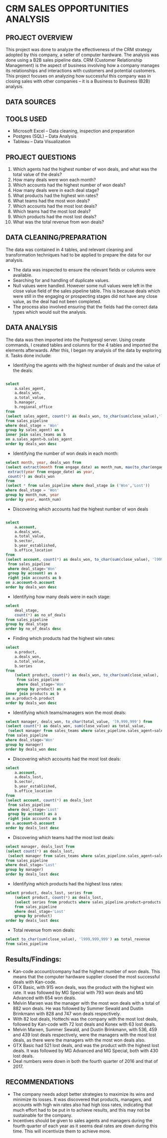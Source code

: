 # CRM SALES OPPORTUNITIES ANALYSIS
## PROJECT OVERVIEW
This project was done to analyze the effectiveness of the CRM strategy adopted by this company, a seller of computer hardware. The analysis was done using a B2B sales pipeline data. CRM (Customer Relationship Management) is the aspect of business involving how a company manages its relationships and interactions with customers and potential customers. This project focuses on analyzing how successful this company was in closing sales with other companies – it is a Business to Business (B2B) analysis.
## DATA SOURCES
## TOOLS USED
-	Microsoft Excel – Data cleaning, inspection and preparation
-	Postgres (SQL) – Data Analysis
-	Tableau – Data Visualization
## PROJECT QUESTIONS
1.  Which agents had the highest number of won deals, and what was the total value of the deals?
 2. How many deals were won each month?
3. Which accounts had the highest number of won deals?
 4. How many deals were in each deal stage?
 5. What products had the highest win rates?
6. What teams had the most won deals?
7. Which accounts had the most lost deals?
 8. Which teams had the most lost deals?
 9. Which products had the most lost deals?
10. What was the total revenue from won deals?

## DATA CLEANING/PREPARATION
The data was contained in 4 tables, and relevant cleaning and transformation techniques had to be applied to prepare the data for our analysis.
-	The data was inspected to ensure the relevant fields or columns were available.
-	Searching for and handling of duplicate values.
-	Null values were handled. However some null values were left in the close value field of the sales pipeline table. This is because deals which were still in the engaging or prospecting stages did not have any close value, as the deal had not been completed.
-	The process also involved ensuring that the fields had the correct data types which would suit the analysis.
## DATA ANALYSIS
The data was then imported into the Postgresql server. Using create commands, I created tables and columns for the 4 tables and imported the elements afterwards. After this, I began my analysis of the data by exploring it. Tasks done include:
-	Identifying the agents with the highest number of deals and the value of the deals:
```sql

select 
	a.sales_agent,
	a.deals_won,
	a.total_value,
	b.manager,
	b.regional_office
from
(select sales_agent, count(*) as deals_won, to_char(sum(close_value),'l9,999,999') as total_value
from sales_pipeline
where deal_stage = 'Won'
group by sales_agent) as a
inner join sales_teams as b
on a.sales_agent=b.sales_agent
order by deals_won desc
```
-	Identifying the number of won deals in each month:
``` sql
select month, year, deals_won from
(select extract(month from engage_date) as month_num, max(to_char(engage_date, 'Month')) as month,
 extract(year from engage_date) as year, 
 count(*) as deals_won
from
(select * from sales_pipeline where deal_stage in ('Won','Lost'))
where deal_stage = 'Won'
group by month_num, year
order by year, month_num)
```
-	Discovering which accounts had the highest number of won deals
```sql

select
	a.account,
	a.deals_won,
	a.total_value,
	b.sector,
	b.year_established,
	b.office_location
from
(select account, count(*) as deals_won, to_char(sum(close_value), 'l999,999') as total_value
 from sales_pipeline
 where deal_stage='Won'
 group by account) as a
 right join accounts as b
on a.account=b.account
order by deals_won desc
```
-	Identifying how many deals were in each stage:
```sql
select 
	deal_stage, 
	count(*) as no_of_deals
from sales_pipeline
group by deal_stage
order by no_of_deals desc
```

-	Finding which products had the highest win rates:
```sql
select 
	a.product,
	a.deals_won,
	a.total_value,
	b.series
from
	(select product, count(*) as deals_won, to_char(sum(close_value), 'l9,999,999') as total_value
	 from sales_pipeline
	 where deal_stage='Won'
	 group by product) as a
inner join products as b
on a.product=b.product
order by deals_won desc
```
-	Identifying which teams/managers won the most deals:
```sql
select manager, deals_won, to_char(total_value, 'l9,999,999') from
(select count(*) as deals_won, sum(close_value) as total_value,
 (select manager from sales_teams where sales_pipeline.sales_agent=sales_teams.sales_agent)
from sales_pipeline
where deal_stage='Won'
group by manager)
order by deals_won desc
```
-	Discovering which accounts had the most lost deals:
```sql
select
	a.account,
	a.deals_lost,
	b.sector,
	b.year_established,
	b.office_location
from
(select account, count(*) as deals_lost
 from sales_pipeline
 where deal_stage='Lost'
 group by account) as a
 right join accounts as b
on a.account=b.account
order by deals_lost desc
```
-	Discovering which teams had the most lost deals:
```sql
select manager, deals_lost from
(select count(*) as deals_lost,
 (select manager from sales_teams where sales_pipeline.sales_agent=sales_teams.sales_agent)
from sales_pipeline
where deal_stage='Lost'
group by manager)
order by deals_lost desc
```
-	Identifying which products had the highest loss rates:
```sql
select product, deals_lost, series from
	(select product, count(*) as deals_lost,
	(select series from products where sales_pipeline.product=products.product)
	from sales_pipeline 
	where deal_stage='Lost'
	group by product)
order by deals_lost desc	
```
-	Total revenue from won deals:
```sql
select to_char(sum(close_value), 'l999,999,999') as total_revenue
from sales_pipeline
```

## Results/Findings:
-	Kan-code account/company had the highest number of won deals. This means that the computer hardware supplier closed the most successful deals with Kan-code.
-	GTX Basic, with 915 won deals, was the product with the highest win rate. It was followed by MG Special with 793 won deals and MG Advanced with 654 won deals.
-	Melvin Marxen was the manager with the most won deals with a total of 882 won deals. He was followed by Summer Sewald and Dustin Brinkmann with 828 and 747 won deals respectively.
-	With 82 lost deals, Hottechi was the company with the most lost deals, followed by Kan-code with 72 lost deals and Konex with 63 lost deals.
-	Melvin Marxen, Summer Sewald, and Dustin Brinkmann, with 536, 459 and 439 lost deals respectively, were the managers with the most lost deals, as there were the managers with the most won deals also.
-	GTX Basic had 521 lost deals, and was the product with the highest lost deals. It was followed by MG Advanced and MG Special, both with 430 lost deals.
-	Deal numbers were down in both the fourth quarter of 2016 and that of 2017.
## RECOMMENDATIONS
-	The company needs adopt better strategies to maximize its wins and minimize its losses. It was discovered that products, managers, and accounts with high win rates also had high loss rates, indicating that much effort had to be put in to achieve results, and this may not be sustainable for the company.
-	Incentives should be given to sales agents and managers during the fourth quarter of each year as it seems deal rates are down during this time. This will incentivize them to achieve more.


